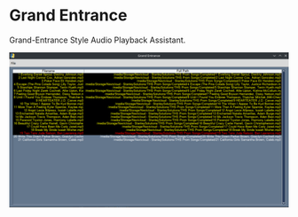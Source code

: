 # Grand Entrance

Grand-Entrance Style Audio Playback Assistant.

![application](./images/main-app.png)